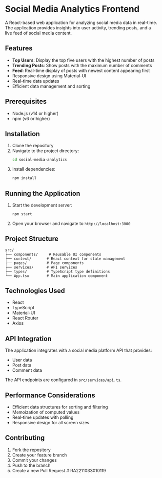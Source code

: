 # Social Media Analytics Frontend

A React-based web application for analyzing social media data in real-time. The application provides insights into user activity, trending posts, and a live feed of social media content.

## Features

- **Top Users**: Display the top five users with the highest number of posts
- **Trending Posts**: Show posts with the maximum number of comments
- **Feed**: Real-time display of posts with newest content appearing first
- Responsive design using Material-UI
- Real-time data updates
- Efficient data management and sorting

## Prerequisites

- Node.js (v14 or higher)
- npm (v6 or higher)

## Installation

1. Clone the repository
2. Navigate to the project directory:
   ```bash
   cd social-media-analytics
   ```
3. Install dependencies:
   ```bash
   npm install
   ```

## Running the Application

1. Start the development server:
   ```bash
   npm start
   ```
2. Open your browser and navigate to `http://localhost:3000`

## Project Structure

```
src/
├── components/     # Reusable UI components
├── context/       # React context for state management
├── pages/         # Page components
├── services/      # API services
├── types/         # TypeScript type definitions
└── App.tsx        # Main application component
```

## Technologies Used

- React
- TypeScript
- Material-UI
- React Router
- Axios

## API Integration

The application integrates with a social media platform API that provides:
- User data
- Post data
- Comment data

The API endpoints are configured in `src/services/api.ts`.

## Performance Considerations

- Efficient data structures for sorting and filtering
- Memoization of computed values
- Real-time updates with polling
- Responsive design for all screen sizes

## Contributing

1. Fork the repository
2. Create your feature branch
3. Commit your changes
4. Push to the branch
5. Create a new Pull Request
#   R A 2 2 1 1 0 3 3 0 1 0 1 1 9  
 